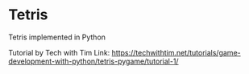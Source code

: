 # Tetris
Tetris implemented in Python

Tutorial by Tech with Tim
Link: https://techwithtim.net/tutorials/game-development-with-python/tetris-pygame/tutorial-1/
